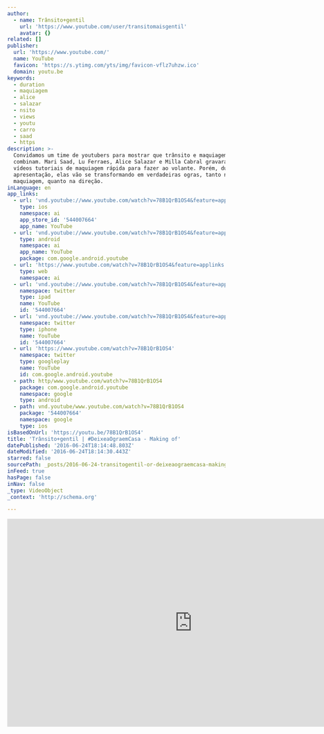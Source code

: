 ```yaml
---
author:
  - name: Trânsito+gentil
    url: 'https://www.youtube.com/user/transitomaisgentil'
    avatar: {}
related: []
publisher:
  url: 'https://www.youtube.com/'
  name: YouTube
  favicon: 'https://s.ytimg.com/yts/img/favicon-vflz7uhzw.ico'
  domain: youtu.be
keywords:
  - duration
  - maquiagem
  - alice
  - salazar
  - nsito
  - views
  - youtu
  - carro
  - saad
  - https
description: >-
  Convidamos um time de youtubers para mostrar que trânsito e maquiagem não
  combinam. Mari Saad, Lu Ferraes, Alice Salazar e Milla Cabral gravaram quatro
  vídeos tutoriais de maquiagem rápida para fazer ao volante. Porém, durante a
  apresentação, elas vão se transformando em verdadeiras ogras, tanto na
  maquiagem, quanto na direção.
inLanguage: en
app_links:
  - url: 'vnd.youtube://www.youtube.com/watch?v=78B1QrB1OS4&feature=applinks'
    type: ios
    namespace: ai
    app_store_id: '544007664'
    app_name: YouTube
  - url: 'vnd.youtube://www.youtube.com/watch?v=78B1QrB1OS4&feature=applinks'
    type: android
    namespace: ai
    app_name: YouTube
    package: com.google.android.youtube
  - url: 'https://www.youtube.com/watch?v=78B1QrB1OS4&feature=applinks'
    type: web
    namespace: ai
  - url: 'vnd.youtube://www.youtube.com/watch?v=78B1QrB1OS4&feature=applinks'
    namespace: twitter
    type: ipad
    name: YouTube
    id: '544007664'
  - url: 'vnd.youtube://www.youtube.com/watch?v=78B1QrB1OS4&feature=applinks'
    namespace: twitter
    type: iphone
    name: YouTube
    id: '544007664'
  - url: 'https://www.youtube.com/watch?v=78B1QrB1OS4'
    namespace: twitter
    type: googleplay
    name: YouTube
    id: com.google.android.youtube
  - path: http/www.youtube.com/watch?v=78B1QrB1OS4
    package: com.google.android.youtube
    namespace: google
    type: android
  - path: vnd.youtube/www.youtube.com/watch?v=78B1QrB1OS4
    package: '544007664'
    namespace: google
    type: ios
isBasedOnUrl: 'https://youtu.be/78B1QrB1OS4'
title: 'Trânsito+gentil | #DeixeaOgraemCasa - Making of'
datePublished: '2016-06-24T18:14:48.803Z'
dateModified: '2016-06-24T18:14:30.443Z'
starred: false
sourcePath: _posts/2016-06-24-transitogentil-or-deixeaograemcasa-making-of.md
inFeed: true
hasPage: false
inNav: false
_type: VideoObject
_context: 'http://schema.org'

---
```

<iframe src="https://cdn.embedly.com/widgets/media.html?src=https%3A%2F%2Fwww.youtube.com%2Fembed%2F78B1QrB1OS4%3Ffeature%3Doembed&amp;url=http%3A%2F%2Fwww.youtube.com%2Fwatch%3Fv%3D78B1QrB1OS4&amp;image=https%3A%2F%2Fi.ytimg.com%2Fvi%2F78B1QrB1OS4%2Fhqdefault.jpg&amp;key=b7d04c9b404c499eba89ee7072e1c4f7&amp;type=text%2Fhtml&amp;schema=youtube" width="854" height="480" scrolling="no" frameborder="0" allowfullscreen="" style=""></iframe>